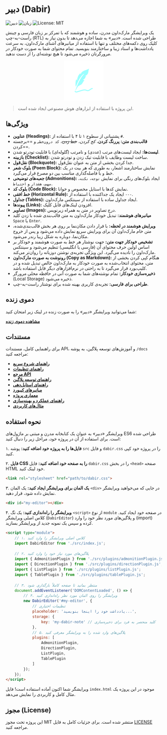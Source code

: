 # دبیر (Dabir)

![دبیر](https://img.shields.io/badge/Dabir-v1.6.0-blue)
![زبان](https://img.shields.io/badge/Language-Persian-green)
![License: MIT](https://img.shields.io/badge/License-MIT-yellow.svg)


یک ویرایشگر مارک‌داون مدرن، ساده و هوشمند که با تمرکز بر زبان فارسی و چینش راست-به-چپ (RTL) طراحی شده است. «دبیر» به شما اجازه می‌دهد تا بدون نیاز به کلیک روی دکمه‌های مختلف و تنها با استفاده از میانبرهای آشنای مارک‌داون، به سرعت یادداشت‌ها و اسناد زیبا و ساختارمند بنویسید. تمام محتوای شما به صورت خودکار در مرورگرتان ذخیره می‌شود تا هیچ نوشته‌ای را از دست ندهید.

<p align="center">
  <img src="dabir.svg" alt="لوگوی دبیر" width="128"/>
</p>

> این پروژه با استفاده از ابزارهای هوش مصنوعی ایجاد شده است.

## ویژگی‌ها

- **عناوین (Headings):** پشتیبانی از سطوح ۱ تا ۴ با استفاده از `#`.
- **قالب‌بندی متن:** **پررنگ کردن**، *کج کردن*، ~~خط زدن~~، `کد درون‌خطی` و ==برجسته کردن==.
- **لیست‌ها:** ایجاد لیست‌های مرتب (عددی) و نامرتب (گلوله‌ای) با قابلیت تودرتو شدن.
- **بازبینه (Checklist):** ساخت لیست وظایف با قابلیت تیک زدن و تودرتو شدن.
- **نقل‌قول (Blockquote):** جدا کردن بخشی از متن به عنوان نقل‌قول.
- **بلوک شعر (Poem Block):** نمایش ساختارمند اشعار، به طوری که هر بیت در یک خط و با فاصله‌گذاری مناسب بین دو مصرع قرار می‌گیرد.
- **جعبه‌های توضیحی (Admonitions):** ایجاد بلوک‌های رنگی برای نمایش `توجه`، `نکته`، `مهم`، `هشدار` و `احتیاط`.
- **بلوک کد (Code Block):** نمایش کدها با استایل مخصوص و خوانا.
- **خط افقی (Horizontal Rule):** ایجاد یک جداکننده با استفاده از `---`.
- **جداول (Tables):** ایجاد جداول ساده با استفاده از سینتکس مارک‌داون.
- **پیوندها (Links):** افزودن لینک‌های قابل کلیک.
- **تصاویر (Images):** درج تصاویر در متن به همراه زیرنویس.
- **میانبرهای هوشمند:** تبدیل خودکار مارک‌داون به متن قالب‌بندی شده با زدن کلید `Space` یا `Enter`.
- **ویرایش هوشمند در لحظه:** با قرار دادن مکان‌نما بر روی هر بخش قالب‌بندی‌شده، متن خام مارک‌داون آن برای ویرایش سریع نمایش داده می‌شود و پس از خروج مکان‌نما، دوباره به شکل زیبا رندر می‌شود.
- **تشخیص خودکار جهت متن:** جهت نوشتار هر خط به صورت هوشمند و خودکار بر اساس اولین حرف محتوای آن (فارسی یا انگلیسی) تنظیم می‌شود و سینتکس مارک‌داون را نادیده می‌گیرد. این ویژگی تجربه‌ی نوشتن دوزبانه را روان‌تر می‌کند.
- **رونوشت به صورت مارک‌داون (Copy as Markdown):** هنگام کپی کردن بخشی از متن، محتوای انتخاب‌شده به صورت خودکار به مارک‌داون خالص تبدیل شده و در کلیپ‌بورد قرار می‌گیرد تا به راحتی در نرم‌افزارهای دیگر قابل استفاده باشد.
- **ذخیره‌سازی خودکار:** تمام نوشته‌های شما به صورت آنی در حافظه محلی مرورگر (Local Storage) ذخیره می‌شود.
- **طراحی برای فارسی:** تجربه‌ی کاربری بهینه شده برای نوشتار راست-به-چپ.

## دموی زنده

شما می‌توانید ویرایشگر «دبیر» را به صورت زنده در لینک زیر امتحان کنید:

**[مشاهده دموی زنده](https://alirho.github.io/dabir)**

## مستندات

برای راهنمایی کامل، مستندات API، و آموزش‌های توسعه پلاگین، به پوشه `/docs` مراجعه کنید:

- **[راهنمای شروع سریع](./docs/01gettingStarted.md)**
- **[راهنمای تنظیمات](./docs/02configuration.md)**
- **[مرجع API](./docs/03-apiReference.md)**
- **[راهنمای توسعه پلاگین](./docs/pluginDevelopment.md)**
- **[راهنمای استایل‌دهی](./docs/styling.md)**
- **[میانبرهای کیبورد](./docs/keyboardShortcuts.md)**
- **[معماری پروژه](./docs/architecture.md)**
- **[راهنمای عملکرد و بهینه‌سازی](./docs/performance.md)**
- **[مثال‌های کاربردی](./docs/examples.md)**

## نحوه استفاده

ویرایشگر «دبیر» به عنوان یک کتابخانه مدرن و مبتنی بر ماژول‌های ES6 طراحی شده است. برای استفاده از آن در پروژه خود، مراحل زیر را دنبال کنید:

۱. **فایل‌ها را به پروژه خود اضافه کنید:** پوشه `src` و فایل `dabir.css` را در پروژه خود کپی کنید.

۲. **فایل CSS را به صفحه خود اضافه کنید:** فایل `dabir.css` را در بخش `<head>` صفحه HTML خود لینک کنید.
```html
<link rel="stylesheet" href="path/to/dabir.css">
```

۳. **یک المان برای ویرایشگر ایجاد کنید:** یک المان `<div>` در جایی که می‌خواهید ویرایشگر نمایش داده شود، قرار دهید.
```html
<div id="my-editor"></div>
```

۴. **ویرایشگر را راه‌اندازی کنید:** یک تگ `<script>` از نوع `module` در صفحه خود ایجاد کنید. کلاس اصلی ویرایشگر (`DabirEditor`) و پلاگین‌های مورد نظر خود را وارد (import) کرده و سپس یک نمونه جدید از ویرایشگر بسازید.

```html
<script type="module">
    // ۱. کلاس اصلی ویرایشگر را وارد کنید
    import DabirEditor from './src/index.js';
    
    // ۲. پلاگین‌های مورد نیاز خود را وارد کنید
    import { AdmonitionPlugin } from './src/plugins/admonitionPlugin.js';
    import { DirectionPlugin } from './src/plugins/directionPlugin.js';
    import { ListPlugin } from './src/plugins/listPlugin.js';
    import { TablePlugin } from './src/plugins/tablePlugin.js';

    // ۳. منتظر بمانید تا صفحه کاملاً بارگذاری شود
    document.addEventListener('DOMContentLoaded', () => {
        // ۴. ویرایشگر را روی المان مورد نظر راه‌اندازی کنید
        new DabirEditor('#my-editor', {
            // تنظیمات اختیاری
            placeholder: 'یادداشت خود را اینجا بنویسید...',
            storage: {
                key: 'my-dabir-note' // کلید منحصر به فرد برای ذخیره‌سازی
            },
            // ۵. پلاگین‌های وارد شده را به ویرایشگر معرفی کنید
            plugins: [
                AdmonitionPlugin,
                DirectionPlugin,
                ListPlugin,
                TablePlugin
            ]
        });
    });
</script>
```
ویرایشگر شما اکنون آماده استفاده است! فایل `index.html` موجود در این پروژه یک مثال کامل و کاربردی را نمایش می‌دهد.

## مجوز (License)

این پروژه تحت مجوز MIT منتشر شده است. برای جزئیات کامل به فایل [LICENSE](LICENSE) مراجعه کنید.